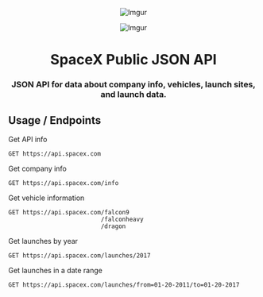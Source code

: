 <div align="center">

![Imgur](http://i.imgur.com/eL73Iit.png)

![Imgur](http://i.imgur.com/EdfIdgC.jpg)

# SpaceX Public JSON API
### JSON API for data about company info, vehicles, launch sites, and launch data.

</div>

## Usage / Endpoints
Get API info
```http
GET https://api.spacex.com
```

Get company info
```http
GET https://api.spacex.com/info
```

Get vehicle information
```http
GET https://api.spacex.com/falcon9
                          /falconheavy
                          /dragon
```

Get launches by year
```http
GET https://api.spacex.com/launches/2017
```

Get launches in a date range
```http
GET https://api.spacex.com/launches/from=01-20-2011/to=01-20-2017
```
